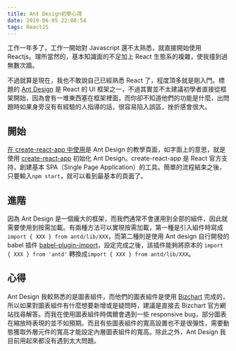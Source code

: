 ```yaml
---
title: Ant Design初學心得    
date: 2019-06-05 22:08:54
tags: ReactJS
---
```

  工作一年多了，工作一開始對 Javascript 還不太熟悉，就直接開始使用 Reactjs。理所當然的，基本知識面的不足加上 React 生態系的複雜，使我撞到過無數次牆。

不過就算是現在，我也不敢說自己已經熟悉 React 了，程度頂多就是剛入門。標題的 [Ant Design](https://ant.design/docs/react/introduce-cn) 是 React 的 UI 框架之一，不過其實並不太建議初學者直接從框架開始，因為會有一堆東西塞在框架裡面，而你卻不知道他們的功能是什麼，出問題時如果身旁沒有有經驗的人指導的話，很容易陷入誤區，挫折感會很大。

## 開始
[在 create-react-app 中使用](https://ant.design/docs/react/use-with-create-react-app-cn)是 Ant Design 的教學頁面，如字面上的意思，就是使用 [create-react-app](https://facebook.github.io/create-react-app/) 初始化 Ant Design。create-react-app 是 React 官方支持，創建基本 SPA（Single Page Application）的工具。簡單的流程結束之後，只要輸入```npm start```，就可以看到最基本的頁面了。

## 進階
因為 Ant Design 是一個龐大的框架，而我們通常不會運用到全部的組件，因此就需要使用到按需加載。有兩種方法可以實現按需加載，第一種是引入組件時寫成 ```import { XXX } from antd/lib/XXX```，而第二種則是使用 Ant design 自行開發的 babel 插件 [babel-plugin-import](https://github.com/ant-design/babel-plugin-import)，設定完成之後，該插件能夠將原本的 ```import { XXX } from 'antd'``` 轉換成```import { XXX } from antd/lib/XXX```。

## 心得
Ant Design 我較熟悉的是圖表組件，而他們的圖表組件是使用 [Bizchart](https://bizcharts.net/products/bizCharts) 完成的，所以如果對圖表組件有什麼想要新增或是疑問時，建議是直接去 Bizchart 官方網站找尋解答。而我在使用圖表組件時偶爾會遇到一些 responsive bug，部分圖表在縮放時表現的並不如預期。而且有些圖表組件的寬高設置也不是很彈性，需要動態獲取外層元件的寬高才能設定內層圖表組件的寬高。除此之外，Ant Design 我目前用起來都沒有遇到太大問題。